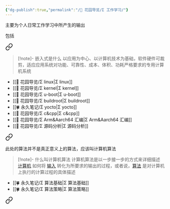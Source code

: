 ```yaml
---
{"dg-publish":true,"permalink":"/🌱 花园导览/Σ 工作学习/"}
---
```



主要为个人日常工作学习中所产生的输出

包括


<div class="transclusion internal-embed is-loaded"><a class="markdown-embed-link" href="//s/" aria-label="Open link"><svg xmlns="http://www.w3.org/2000/svg" width="24" height="24" viewBox="0 0 24 24" fill="none" stroke="currentColor" stroke-width="2" stroke-linecap="round" stroke-linejoin="round" class="svg-icon lucide-link"><path d="M10 13a5 5 0 0 0 7.54.54l3-3a5 5 0 0 0-7.07-7.07l-1.72 1.71"></path><path d="M14 11a5 5 0 0 0-7.54-.54l-3 3a5 5 0 0 0 7.07 7.07l1.71-1.71"></path></svg></a><div class="markdown-embed">





> [!note]- 嵌入式是什么
以应用为中心、以计算机技术为基础，软件硬件可裁剪，适应应用系统对功能、可靠性、成本、体积、功耗严格要求的专用计算机系统

- [[🌱 花园导览/Σ linux\|Σ linux]]
- [[🌱 花园导览/Σ kernel\|Σ kernel]]
- [[🌱 花园导览/Σ u-boot\|Σ u-boot]]
- [[🌱 花园导览/Σ buildroot\|Σ buildroot]]
- [[🍀 永久笔记/Σ yocto\|Σ yocto]]
- [[🌱 花园导览/Σ c&cpp\|Σ c&cpp]]
- [[🌱 花园导览/Σ Arm&Aarch64 汇编\|Σ Arm&Aarch64 汇编]]
- [[🌱 花园导览/Σ 源码分析\|Σ 源码分析]]

</div></div>



<div class="transclusion internal-embed is-loaded"><a class="markdown-embed-link" href="//s/" aria-label="Open link"><svg xmlns="http://www.w3.org/2000/svg" width="24" height="24" viewBox="0 0 24 24" fill="none" stroke="currentColor" stroke-width="2" stroke-linecap="round" stroke-linejoin="round" class="svg-icon lucide-link"><path d="M10 13a5 5 0 0 0 7.54.54l3-3a5 5 0 0 0-7.07-7.07l-1.72 1.71"></path><path d="M14 11a5 5 0 0 0-7.54-.54l-3 3a5 5 0 0 0 7.07 7.07l1.71-1.71"></path></svg></a><div class="markdown-embed">





此处的算法并不是真正意义上的算法，应该叫计算机算法

> [!note]- 什么叫计算机算法
> 计算机算法是以一步接一步的方式来详细描述 [计算机](https://baike.baidu.com/item/%E8%AE%A1%E7%AE%97%E6%9C%BA/140338?fromModule=lemma_inlink) 如何将 [输入](https://baike.baidu.com/item/%E8%BE%93%E5%85%A5/5481954?fromModule=lemma_inlink) 转化为所要求的输出的过程，或者说，[算法](https://baike.baidu.com/item/%E7%AE%97%E6%B3%95/209025?fromModule=lemma_inlink) 是对计算机上执行的计算过程的具体描述

- [[🍀 永久笔记/Σ 算法基础\|Σ 算法基础]]
- [[🍀 永久笔记/Σ 算法策略\|Σ 算法策略]]

</div></div>



<div class="transclusion internal-embed is-loaded"><a class="markdown-embed-link" href="//s/" aria-label="Open link"><svg xmlns="http://www.w3.org/2000/svg" width="24" height="24" viewBox="0 0 24 24" fill="none" stroke="currentColor" stroke-width="2" stroke-linecap="round" stroke-linejoin="round" class="svg-icon lucide-link"><path d="M10 13a5 5 0 0 0 7.54.54l3-3a5 5 0 0 0-7.07-7.07l-1.72 1.71"></path><path d="M14 11a5 5 0 0 0-7.54-.54l-3 3a5 5 0 0 0 7.07 7.07l1.71-1.71"></path></svg></a><div class="markdown-embed">






</div></div>

